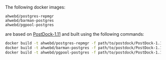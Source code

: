 The following docker images:
```
ahwebd/postgres-repmgr
ahwebd/barman-postgres
ahwebd/pgpool-postgres
```
are based on [PostDock-1.11](https://github.com/paunin/PostDock/archive/1.11.tar.gz)
and built using the following commands:

```bash
docker build -t ahwebd/postgres-repmgr -f path/to/postdock/PostDock-1.11/src/Postgres-10-Repmgr-4.0.Dockerfile path/to/postdock/PostDock-1.11/src
docker build -t ahwebd/barman-postgres -f path/to/postdock/PostDock-1.11/src/Barman-2.4-Postgres-10.Dockerfile path/to/postdock/PostDock-1.11/src
docker build -t ahwebd/pgpool-postgres -f path/to/postdock/PostDock-1.11/src/Pgpool-3.7-Postgres-10.Dockerfile path/to/postdock/PostDock-1.11/src
```
